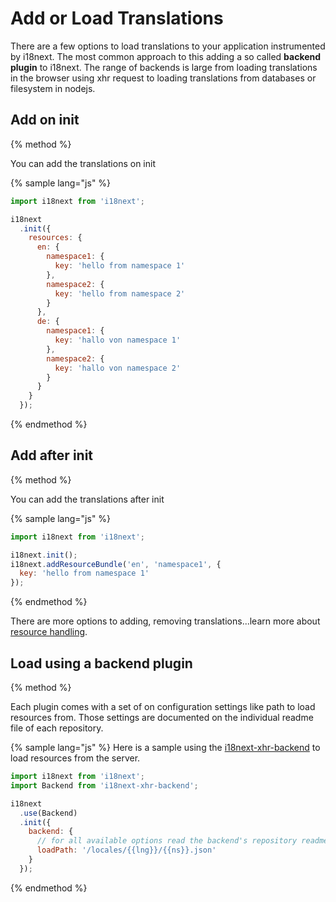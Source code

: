 <!-- toc -->
# Add or Load Translations

There are a few options to load translations to your application instrumented by i18next. The most common approach to this adding a so called **backend plugin** to i18next. The range of backends is large from loading translations in the browser using xhr request to loading translations from databases or filesystem in nodejs.  


## Add on init
{% method %}


You can add the translations on init

{% sample lang="js" %}

```js
import i18next from 'i18next';

i18next
  .init({
    resources: {
      en: {
        namespace1: {
          key: 'hello from namespace 1'
        },
        namespace2: {
          key: 'hello from namespace 2'
        }
      },
      de: {
        namespace1: {
          key: 'hallo von namespace 1'
        },
        namespace2: {
          key: 'hallo von namespace 2'
        }  
      }
    }
  });
```

{% endmethod %}


## Add after init
{% method %}

You can add the translations after init

{% sample lang="js" %}

```js
import i18next from 'i18next';

i18next.init();
i18next.addResourceBundle('en', 'namespace1', {
  key: 'hello from namespace 1'
});
```

{% endmethod %}

There are more options to adding, removing translations...learn more about [resource handling](/api.md).



## Load using a backend plugin
{% method %}


Each plugin comes with a set of on configuration settings like path to load resources from. Those settings are documented on the individual readme file of each repository.

{% sample lang="js" %}
Here is a sample using the [i18next-xhr-backend](https://github.com/i18next/i18next-xhr-backend) to load resources from the server.

```js
import i18next from 'i18next';
import Backend from 'i18next-xhr-backend';

i18next
  .use(Backend)
  .init({
    backend: {
      // for all available options read the backend's repository readme file
      loadPath: '/locales/{{lng}}/{{ns}}.json'
    }
  });
```

{% endmethod %}


